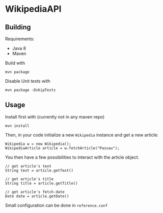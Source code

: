 # WikipediaAPI

## Building

Requirements:
* Java 8
* Maven

Build with 

    mvn package
    
Disable Unit tests with
    
    mvn package -DskipTests

## Usage
Install first with (currently not in any maven repo) 

    mvn install
    
Then, in your code initialize a new `Wikipedia` instance
and get a new article:

    Wikipedia w = new Wikipedia();
    WikipediaArticle article = w.fetchArticle("Passau");

You then have a few possibilities to interact with the article object.
    
    // get article's text
    String text = article.getText()
    
    // get article's title
    String title = article.getTitle()
  
    // get article's fetch-date
    Date date = article.getDate()
    
Small configuration can be done in `reference.conf`
